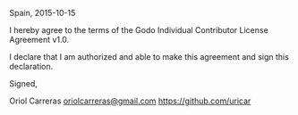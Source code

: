 Spain, 2015-10-15

I hereby agree to the terms of the Godo Individual Contributor License
Agreement v1.0.

I declare that I am authorized and able to make this agreement and sign this
declaration.

Signed,

Oriol Carreras oriolcarreras@gmail.com https://github.com/uricar
